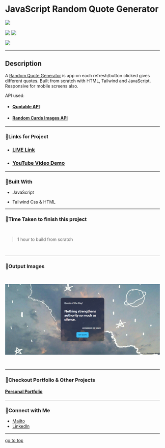 # JavaScript Random Quote Generator

![](https://img.shields.io/badge/Random%20Quote-Generator-orange)

![](https://img.shields.io/badge/JavaScript-Tailwind-yellow)
![](https://img.shields.io/badge/Image%20API-Quotable%20API-brightgreen)

![](https://img.shields.io/badge/Shubham-Singh-red)

<hr>

## Description

A [Random Quote Generator](https://quote-js.netlify.app/) is app on each refresh/button clicked gives different quotes. Built from scratch with HTML, Tailwind and JavaScript. Responsive for mobile screens also.

API used:
- #### [Quotable API](https://github.com/lukePeavey/quotable)
- #### [Random Cards Images API](https://picsum.photos/)

<hr>


### 📌Links for Project
- ### [LIVE Link](https://quote-js.netlify.app/)

- ### [YouTube Video Demo](https://youtu.be/I93ioIYoDDU)

<hr>

### 📌Built With

- JavaScript

- Tailwind Css & HTML

<hr>

### 📌Time Taken to finish this project

<br>

> 1 hour to build from scratch

<br>

<hr>

### 📌Output Images

<br>

![opimage](./images/Random-Quote-Generator.png)

<br>

<hr>

### 📌Checkout Portfolio & Other Projects

#### [Personal Portfolio](https://shubhambhoj.in/)


***
### 📌Connect with Me
* [Mailto](mailto:shubhambhoj3@gmail.com)
* [LinkedIn](https://www.linkedin.com/in/shubham-singh-b122b7171/)

***
[go to top](#javascript-random-quote-generator)